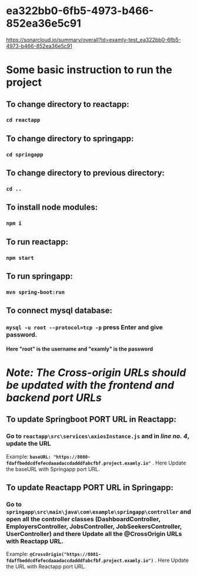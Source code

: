 # ea322bb0-6fb5-4973-b466-852ea36e5c91
https://sonarcloud.io/summary/overall?id=examly-test_ea322bb0-6fb5-4973-b466-852ea36e5c91

# Some basic instruction to run the project

## To change directory to reactapp: 
### `cd reactapp`

## To change directory to springapp: 
### `cd springapp`

## To change directory to previous directory: 
### `cd ..`

## To install node modules: 
### `npm i`

## To run reactapp: 
### `npm start`

## To run springapp: 
### `mvn spring-boot:run`

## To connect mysql database: 
### `mysql -u root --protocol=tcp -p` press Enter and give password. 
#### Here "root" is the username and "examly" is the password

# *Note: The Cross-origin URLs should be updated with the frontend and backend port URLs*
## To update Springboot PORT URL in Reactapp:
### Go to `reactapp\src\services\axiosInstance.js` and in *line no. 4*, update the URL
Example: **`baseURL: "https://8080-fdaffbeddcdfefecdaaadaccdadddfabcfbf.project.examly.io"`** . Here Update the baseURL with Springapp port URL.

## To update Reactapp PORT URL in Springapp:
### Go to `springapp\src\main\java\com\example\springapp\controller` and open all the controller classes (DashboardController, EmployersController, JobsController, JobSeekersController, UserController) and there Update all the @CrossOrigin URLs with Reactapp URL.
Example: **`@CrossOrigin("https://8081-fdaffbeddcdfefecdaaadaccdadddfabcfbf.project.examly.io")`** . Here Update the URL with Reactapp port URL.